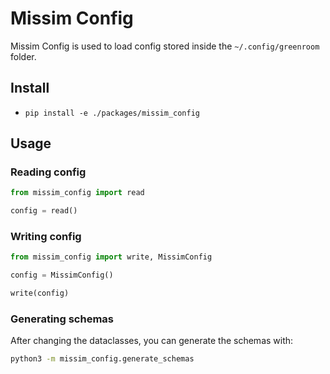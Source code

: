 # Missim Config

Missim Config is used to load config stored inside the `~/.config/greenroom` folder.

## Install

* `pip install -e ./packages/missim_config`

## Usage

### Reading config

```python
from missim_config import read

config = read()
```

### Writing config

```python
from missim_config import write, MissimConfig

config = MissimConfig()

write(config)

```

### Generating schemas

After changing the dataclasses, you can generate the schemas with:

```bash
python3 -m missim_config.generate_schemas
```
